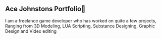 ## Ace Johnstons Portfolio👋

I am a freelance game developer who has worked on quite a few projects, Ranging from 3D Modeling, LUA Scripting, Substance Designing, Graphic Design and Video editing








<!--
**SpeedyUG/SpeedyUG** is a ✨ _special_ ✨ repository because its `README.md` (this file) appears on your GitHub profile.

Here are some ideas to get you started:

- 🔭 I’m currently working on ...
- 🌱 I’m currently learning ...
- 👯 I’m looking to collaborate on ...
- 🤔 I’m looking for help with ...
- 💬 Ask me about ...
- 📫 How to reach me: ...
- 😄 Pronouns: ...
- ⚡ Fun fact: ...
-->
